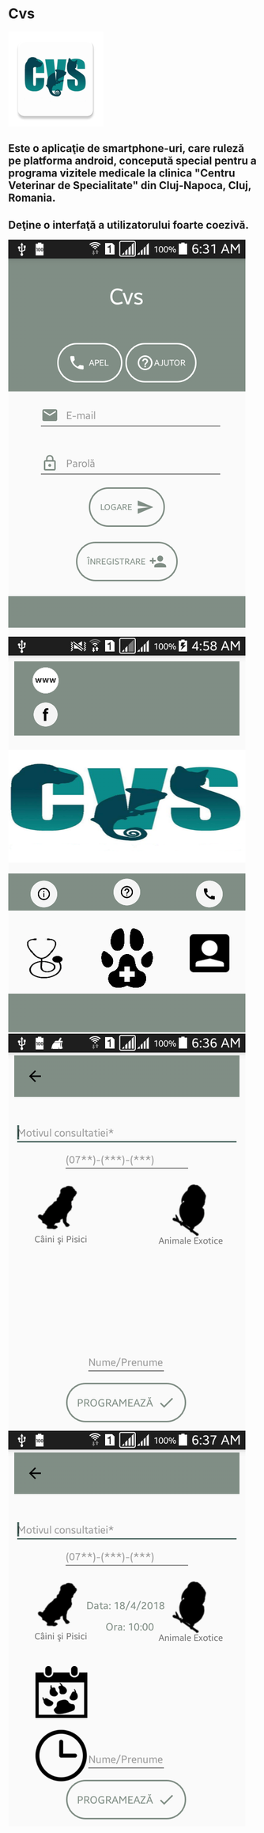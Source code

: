 # Cvs
![Alt text](ic_launcher.png)

## Este o aplicaţie de smartphone-uri, care ruleză pe platforma android, concepută special pentru a programa vizitele medicale la clinica "Centru Veterinar de Specialitate" din Cluj-Napoca, Cluj, Romania.

## Deţine o interfaţă a utilizatorului foarte coezivă.
![Alt text](logIn.png) ![Alt text](mainActivity.png) ![Alt text](scheduleActivity1.png) ![Alt text](scheduleActivity3.png)

